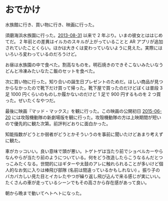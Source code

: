 # おでかけ

水族館に行き、買い物に行き、映画に行った。

須磨海浜水族園に行った。[2013-08-31][] 以来で 2 年ぶり。いまの彼女とははじめてだ。 2 年前との差異はイルカのスキルが上がっていることと AR アプリが追加されていたことくらい。ほかは大きくは変わっていないように見えた。実際にはいろいろ変わっているのだろうけど。

お昼は水族園の中で食べた。割高なものを。明石焼きのできそこないみたいなうどんと冷凍みたいなたこ飯のセットを食べた。

次に買い物に行った。知り合いの誕生日プレゼントのためだ。ほしい商品が見つからなかったので靴下だけ買って帰った。靴下屋で買ったのだけどぼくは普段 3 足 1000 円くらいのものしか履かないのだけど 1 足で 900 円するものを 2 つ買った。ぜいたくなやつだ。

最後に映画『マッド・マックス』を観に行った。この映画の公開初日 [2015-06-20][] には攻殻機動隊の新劇場版を観に行った。攻殻機動隊の方は上映期間が短いので優先的に観た次第。前評判どおりに面白かった。

知能指数がどうとか弱者がどうとかそういうのを事前に聞いたけどあまり考えずに観た。

車がカッコいい。良い意味で頭が悪い。トゲトゲは当たり前でショベルカーやらなんやらが当たり前のようについている。何をどう改造したらこうなるんだとつっこみたくなる。世間的にはギターや太鼓のアレに触れられることが多いけど個人的なお気に入りは棒飛び部隊 (名前は間違っているかもしれない) 。振り子のバカバカしい見た目とイカレたやつが繰り返し飛び込んで来る感じが実にいい。たくさんの車が走っているシーンでもその高さから存在感があって良い。

朝から晩まで動いてヘトヘトになった。

[2013-08-31]: http://blog.bouzuya.net/2013/08/31/
[2015-06-20]: http://blog.bouzuya.net/2015/06/20/
